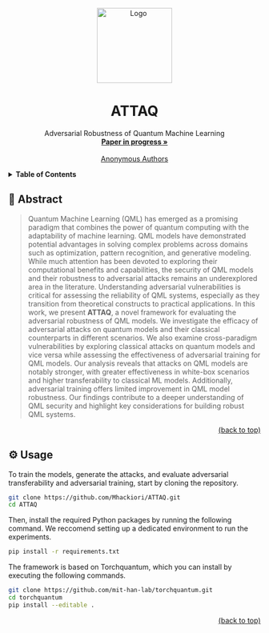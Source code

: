 <div id="top"></div>
<!-- PROJECT LOGO -->
<br />
<div align="center">
  <a href="https://github.com/Mhackiori/ATTAQ">
    <img src="https://i.postimg.cc/VkMP131J/shield.png" alt="Logo" width="150" height="150">
  </a>

  <h1 align="center">ATTAQ</h1>

  <p align="center">
    Adversarial Robustness of Quantum Machine Learning
    <br />
    <a href="https://github.com/Mhackiori/ATTAQ"><strong>Paper in progress »</strong></a>
    <br />
    <br />
    <a href="https://github.com/Mhackiori/ATTAQ">Anonymous Authors</a>
  </p>
</div>

<!-- TABLE OF CONTENTS -->
<details>
  <summary><strong>Table of Contents</strong></summary>
  <ol>
    <li>
      <a href="#abstract">Abstract</a>
    </li>
    <li>
      <a href="#usage">Usage</a>
    </li>
  </ol>
</details>

<div id="abstract"></div>

## 🧩 Abstract

>Quantum Machine Learning (QML) has emerged as a promising paradigm that combines the power of quantum computing with the adaptability of machine learning. QML models have demonstrated potential advantages in solving complex problems across domains such as optimization, pattern recognition, and generative modeling. While much attention has been devoted to exploring their computational benefits and capabilities, the security of QML models and their robustness to adversarial attacks remains an underexplored area in the literature. Understanding adversarial vulnerabilities is critical for assessing the reliability of QML systems, especially as they transition from theoretical constructs to practical applications. In this work, we present **ATTAQ**, a novel framework for evaluating the adversarial robustness of QML models. We investigate the efficacy of adversarial attacks on quantum models and their classical counterparts in different scenarios. We also examine cross-paradigm vulnerabilities by exploring classical attacks on quantum models and vice versa while assessing the effectiveness of adversarial training for QML models. Our analysis reveals that attacks on QML models are notably stronger, with greater effectiveness in white-box scenarios and higher transferability to classical ML models. Additionally, adversarial training offers limited improvement in QML model robustness. Our findings contribute to a deeper understanding of QML security and highlight key considerations for building robust QML systems.

<p align="right"><a href="#top">(back to top)</a></p>
<div id="usage"></div>

## ⚙️ Usage

To train the models, generate the attacks, and evaluate adversarial transferability and adversarial training, start by cloning the repository.

```bash
git clone https://github.com/Mhackiori/ATTAQ.git
cd ATTAQ
```

Then, install the required Python packages by running the following command. We reccomend setting up a dedicated environment to run the experiments.

```bash
pip install -r requirements.txt
```

The framework is based on Torchquantum, which you can install by executing the following commands.

```bash
git clone https://github.com/mit-han-lab/torchquantum.git
cd torchquantum
pip install --editable .
```

<p align="right"><a href="#top">(back to top)</a></p>